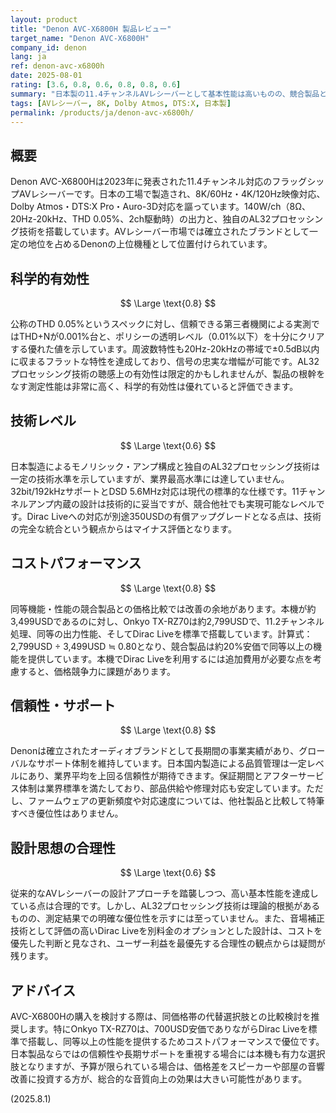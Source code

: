 ```yaml
---
layout: product
title: "Denon AVC-X6800H 製品レビュー"
target_name: "Denon AVC-X6800H"
company_id: denon
lang: ja
ref: denon-avc-x6800h
date: 2025-08-01
rating: [3.6, 0.8, 0.6, 0.8, 0.8, 0.6]
summary: "日本製の11.4チャンネルAVレシーバーとして基本性能は高いものの、競合製品と比較してコストパフォーマンスに課題が残る製品です。"
tags: [AVレシーバー, 8K, Dolby Atmos, DTS:X, 日本製]
permalink: /products/ja/denon-avc-x6800h/
---
```


## 概要

Denon AVC-X6800Hは2023年に発表された11.4チャンネル対応のフラッグシップAVレシーバーです。日本の工場で製造され、8K/60Hz・4K/120Hz映像対応、Dolby Atmos・DTS:X Pro・Auro-3D対応を謳っています。140W/ch（8Ω、20Hz-20kHz、THD 0.05%、2ch駆動時）の出力と、独自のAL32プロセッシング技術を搭載しています。AVレシーバー市場では確立されたブランドとして一定の地位を占めるDenonの上位機種として位置付けられています。

## 科学的有効性

$$ \Large \text{0.8} $$

公称のTHD 0.05%というスペックに対し、信頼できる第三者機関による実測ではTHD+Nが0.001%台と、ポリシーの透明レベル（0.01%以下）を十分にクリアする優れた値を示しています。周波数特性も20Hz-20kHzの帯域で±0.5dB以内に収まるフラットな特性を達成しており、信号の忠実な増幅が可能です。AL32プロセッシング技術の聴感上の有効性は限定的かもしれませんが、製品の根幹をなす測定性能は非常に高く、科学的有効性は優れていると評価できます。

## 技術レベル

$$ \Large \text{0.6} $$

日本製造によるモノリシック・アンプ構成と独自のAL32プロセッシング技術は一定の技術水準を示していますが、業界最高水準には達していません。32bit/192kHzサポートとDSD 5.6MHz対応は現代の標準的な仕様です。11チャンネルアンプ内蔵の設計は技術的に妥当ですが、競合他社でも実現可能なレベルです。Dirac Liveへの対応が別途350USDの有償アップグレードとなる点は、技術の完全な統合という観点からはマイナス評価となります。

## コストパフォーマンス

$$ \Large \text{0.8} $$

同等機能・性能の競合製品との価格比較では改善の余地があります。本機が約3,499USDであるのに対し、Onkyo TX-RZ70は約2,799USDで、11.2チャンネル処理、同等の出力性能、そしてDirac Liveを標準で搭載しています。計算式：2,799USD ÷ 3,499USD ≒ 0.80となり、競合製品は約20%安価で同等以上の機能を提供しています。本機でDirac Liveを利用するには追加費用が必要な点を考慮すると、価格競争力に課題があります。

## 信頼性・サポート

$$ \Large \text{0.8} $$

Denonは確立されたオーディオブランドとして長期間の事業実績があり、グローバルなサポート体制を維持しています。日本国内製造による品質管理は一定レベルにあり、業界平均を上回る信頼性が期待できます。保証期間とアフターサービス体制は業界標準を満たしており、部品供給や修理対応も安定しています。ただし、ファームウェアの更新頻度や対応速度については、他社製品と比較して特筆すべき優位性はありません。

## 設計思想の合理性

$$ \Large \text{0.6} $$

従来的なAVレシーバーの設計アプローチを踏襲しつつ、高い基本性能を達成している点は合理的です。しかし、AL32プロセッシング技術は理論的根拠があるものの、測定結果での明確な優位性を示すには至っていません。また、音場補正技術として評価の高いDirac Liveを別料金のオプションとした設計は、コストを優先した判断と見なされ、ユーザー利益を最優先する合理性の観点からは疑問が残ります。

## アドバイス

AVC-X6800Hの購入を検討する際は、同価格帯の代替選択肢との比較検討を推奨します。特にOnkyo TX-RZ70は、700USD安価でありながらDirac Liveを標準で搭載し、同等以上の性能を提供するためコストパフォーマンスで優位です。日本製品ならではの信頼性や長期サポートを重視する場合には本機も有力な選択肢となりますが、予算が限られている場合は、価格差をスピーカーや部屋の音響改善に投資する方が、総合的な音質向上の効果は大きい可能性があります。

(2025.8.1)
